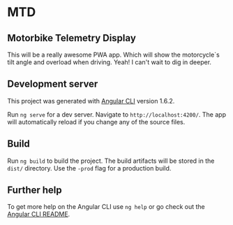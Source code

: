 # MTD

## Motorbike Telemetry Display

This will be a really awesome PWA app. Which will show the motorcycle`s tilt angle and overload when driving. Yeah! I can't wait to dig in deeper.

## Development server

This project was generated with [Angular CLI](https://github.com/angular/angular-cli) version 1.6.2.

Run `ng serve` for a dev server. Navigate to `http://localhost:4200/`. The app will automatically reload if you change any of the source files.

## Build

Run `ng build` to build the project. The build artifacts will be stored in the `dist/` directory. Use the `-prod` flag for a production build.

## Further help

To get more help on the Angular CLI use `ng help` or go check out the [Angular CLI README](https://github.com/angular/angular-cli/blob/master/README.md).
